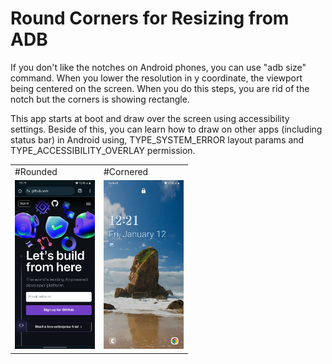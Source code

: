 # Round Corners for Resizing from ADB

If you don't like the notches on Android phones, you can use "adb size" command. When you lower the resolution in y coordinate, the viewport being centered on the screen. When you do this steps, you are rid of the notch but the corners is showing rectangle.

This app starts at boot and draw over the screen using accessibility settings. Beside of this, you can learn how to draw on other apps (including status bar) in Android using, TYPE_SYSTEM_ERROR layout params and TYPE_ACCESSIBILITY_OVERLAY permission.

<table>
  <tr>
    <td>#Rounded</td>
    <td>#Cornered</td>
  </tr>
  <tr>
    <td><img src="https://github.com/Ozgur-K/RoundCorners/blob/main/rounded.jpg" width="128"/></td>
    <td><img src="https://github.com/Ozgur-K/RoundCorners/blob/main/cornered.jpg" width="128"/></td>
  </tr>
</table>



